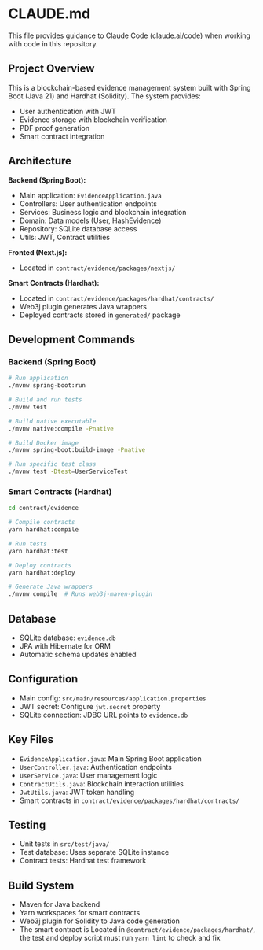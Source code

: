 # CLAUDE.md

This file provides guidance to Claude Code (claude.ai/code) when working with code in this repository.

## Project Overview

This is a blockchain-based evidence management system built with Spring Boot (Java 21) and Hardhat (Solidity). The system provides:
- User authentication with JWT
- Evidence storage with blockchain verification
- PDF proof generation
- Smart contract integration

## Architecture

**Backend (Spring Boot):**
- Main application: `EvidenceApplication.java`
- Controllers: User authentication endpoints
- Services: Business logic and blockchain integration
- Domain: Data models (User, HashEvidence)
- Repository: SQLite database access
- Utils: JWT, Contract utilities

**Fronted (Next.js):**
- Located in `contract/evidence/packages/nextjs/`

**Smart Contracts (Hardhat):**
- Located in `contract/evidence/packages/hardhat/contracts/`
- Web3j plugin generates Java wrappers
- Deployed contracts stored in `generated/` package

## Development Commands

### Backend (Spring Boot)
```bash
# Run application
./mvnw spring-boot:run

# Build and run tests
./mvnw test

# Build native executable
./mvnw native:compile -Pnative

# Build Docker image
./mvnw spring-boot:build-image -Pnative

# Run specific test class
./mvnw test -Dtest=UserServiceTest
```

### Smart Contracts (Hardhat)
```bash
cd contract/evidence

# Compile contracts
yarn hardhat:compile

# Run tests
yarn hardhat:test

# Deploy contracts
yarn hardhat:deploy

# Generate Java wrappers
./mvnw compile  # Runs web3j-maven-plugin
```

## Database
- SQLite database: `evidence.db`
- JPA with Hibernate for ORM
- Automatic schema updates enabled

## Configuration
- Main config: `src/main/resources/application.properties`
- JWT secret: Configure `jwt.secret` property
- SQLite connection: JDBC URL points to `evidence.db`

## Key Files
- `EvidenceApplication.java`: Main Spring Boot application
- `UserController.java`: Authentication endpoints
- `UserService.java`: User management logic
- `ContractUtils.java`: Blockchain interaction utilities
- `JwtUtils.java`: JWT token handling
- Smart contracts in `contract/evidence/packages/hardhat/contracts/`

## Testing
- Unit tests in `src/test/java/`
- Test database: Uses separate SQLite instance
- Contract tests: Hardhat test framework

## Build System
- Maven for Java backend
- Yarn workspaces for smart contracts
- Web3j plugin for Solidity to Java code generation
- The smart contract is Located in `@contract/evidence/packages/hardhat/`, the test and deploy script must run `yarn lint` to check and fix